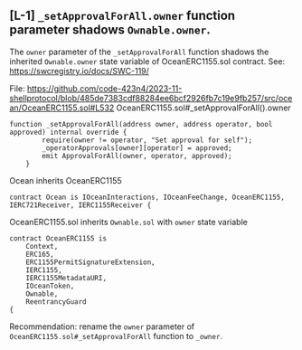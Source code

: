 ## [L-1] `_setApprovalForAll.owner` function parameter shadows `Ownable.owner`.

The `owner` parameter of the `_setApprovalForAll` function shadows the inherited `Ownable.owner` state variable of OceanERC1155.sol contract.
See: https://swcregistry.io/docs/SWC-119/

File: https://github.com/code-423n4/2023-11-shellprotocol/blob/485de7383cdf88284ee6bcf2926fb7c19e9fb257/src/ocean/OceanERC1155.sol#L532
OceanERC1155.sol#_setApprovalForAll().owner
```
function _setApprovalForAll(address owner, address operator, bool approved) internal override {
        require(owner != operator, "Set approval for self");
        _operatorApprovals[owner][operator] = approved;
        emit ApprovalForAll(owner, operator, approved);
    }
```
Ocean inherits OceanERC1155
```
contract Ocean is IOceanInteractions, IOceanFeeChange, OceanERC1155, IERC721Receiver, IERC1155Receiver {
```
OceanERC1155.sol inherits `Ownable.sol` with `owner` state variable
```
contract OceanERC1155 is
    Context,
    ERC165,
    ERC1155PermitSignatureExtension,
    IERC1155,
    IERC1155MetadataURI,
    IOceanToken,
    Ownable,
    ReentrancyGuard
{
```
Recommendation: rename the `owner` parameter of `OceanERC1155.sol#_setApprovalForAll` function to `_owner`.